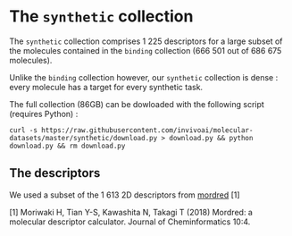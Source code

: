 # The `synthetic` collection

The `synthetic` collection comprises 1 225 descriptors for a large subset of the molecules contained in the `binding` collection (666 501 out of 686 675 molecules).

Unlike the `binding` collection however, our `synthetic` collection is dense : every molecule has a target for every synthetic task.

The full collection (86GB) can be dowloaded with the following script (requires Python) :
```
curl -s https://raw.githubusercontent.com/invivoai/molecular-datasets/master/synthetic/download.py > download.py && python download.py && rm download.py
```


## The descriptors

We used a subset of the 1 613 2D descriptors from [mordred](https://github.com/mordred-descriptor/mordred) [1]


[1] Moriwaki H, Tian Y-S, Kawashita N, Takagi T (2018) Mordred: a molecular descriptor calculator. Journal of Cheminformatics 10:4.
